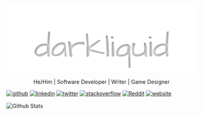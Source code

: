 [![darkliquid](https://github.com/darkliquid/darkliquid/raw/master/assets/darkliquid.svg)](https://darkliquid.co.uk)
<p align='center'>
  He/Him | Software Developer | Writer | Game Designer

[<img src='https://cdn.jsdelivr.net/npm/simple-icons@3.0.1/icons/github.svg' alt='github' height='40'>](https://github.com/darkliquid)  [<img src='https://cdn.jsdelivr.net/npm/simple-icons@3.0.1/icons/linkedin.svg' alt='linkedin' height='40'>](https://www.linkedin.com/in/darkliquid/)  [<img src='https://cdn.jsdelivr.net/npm/simple-icons@3.0.1/icons/twitter.svg' alt='twitter' height='40'>](https://twitter.com/darkliquid)  [<img src='https://cdn.jsdelivr.net/npm/simple-icons@3.0.1/icons/stackoverflow.svg' alt='stackoverflow' height='40'>](https://stackoverflow.com/users/97672)  [<img src='https://cdn.jsdelivr.net/npm/simple-icons@3.0.1/icons/reddit.svg' alt='Reddit' height='40'>](https://www.reddit.com/user/darkliquid0)  [<img src='https://cdn.jsdelivr.net/npm/simple-icons@3.0.1/icons/icloud.svg' alt='website' height='40'>](https://darkliquid.co.uk)  


</p>


<img src="https://github-readme-stats.vercel.app/api?username=darkliquid&show_icons=true&include_all_commits=true&count_private=true" alt="Github Stats" align="center">
